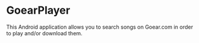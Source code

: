 GoearPlayer
===========
This Android application allows you to search songs on Goear.com in order to play and/or download them.

